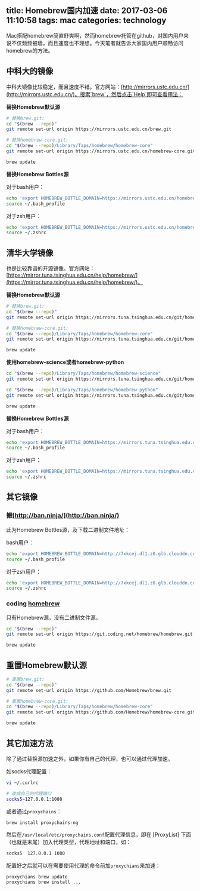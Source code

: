 title: Homebrew国内加速
date: 2017-03-06 11:10:58
tags: mac
categories: technology
---

Mac搭配homebrew简直舒爽啊，然而homebrew托管在github，对国内用户来说不仅频频被墙，而且速度也不理想。今天笔者就告诉大家国内用户顺畅访问homebrew的方法。

<!-- more -->

## 中科大的镜像

中科大镜像比较稳定，而且速度不错。官方网站：[http://mirrors.ustc.edu.cn/](http://mirrors.ustc.edu.cn/)。搜索`brew`，然后点击`Help`即可查看用法：

**替换Homebrew默认源**

```bash
# 替换brew.git:
cd "$(brew --repo)"
git remote set-url origin https://mirrors.ustc.edu.cn/brew.git

# 替换homebrew-core.git:
cd "$(brew --repo)/Library/Taps/homebrew/homebrew-core"
git remote set-url origin https://mirrors.ustc.edu.cn/homebrew-core.git

brew update
```

**替换Homebrew Bottles源**

对于bash用户：

```bash
echo 'export HOMEBREW_BOTTLE_DOMAIN=https://mirrors.ustc.edu.cn/homebrew-bottles' >> ~/.bash_profile
source ~/.bash_profile
```

对于zsh用户：

```bash
echo 'export HOMEBREW_BOTTLE_DOMAIN=https://mirrors.ustc.edu.cn/homebrew-bottles' >> ~/.zshrc
source ~/.zshrc
```

## 清华大学镜像

也是比较靠谱的开源镜像。官方网站：[https://mirror.tuna.tsinghua.edu.cn/help/homebrew/](https://mirror.tuna.tsinghua.edu.cn/help/homebrew/)。

**替换Homebrew默认源**

```bash
# 替换brew.git:
cd "$(brew --repo)"
git remote set-url origin https://mirrors.tuna.tsinghua.edu.cn/git/homebrew/brew.git

# 替换homebrew-core.git:
cd "$(brew --repo)/Library/Taps/homebrew/homebrew-core"
git remote set-url origin https://mirrors.tuna.tsinghua.edu.cn/git/homebrew/homebrew-core.git

brew update
```

**使用homebrew-science或者homebrew-python**

```bash
cd "$(brew --repo)/Library/Taps/homebrew/homebrew-science"
git remote set-url origin https://mirrors.tuna.tsinghua.edu.cn/git/homebrew/homebrew-science.git

cd "$(brew --repo)/Library/Taps/homebrew/homebrew-python"
git remote set-url origin https://mirrors.tuna.tsinghua.edu.cn/git/homebrew/homebrew-python.git

brew update
```

**替换Homebrew Bottles源**

对于bash用户：

```bash
echo 'export HOMEBREW_BOTTLE_DOMAIN=https://mirrors.tuna.tsinghua.edu.cn/homebrew-bottles' >> ~/.bash_profile
source ~/.bash_profile
```

对于zsh用户：

```bash
echo 'export HOMEBREW_BOTTLE_DOMAIN=https://mirrors.tuna.tsinghua.edu.cn/homebrew-bottles' >> ~/.zshrc
source ~/.zshrc
```

## 其它镜像

### 搬[http://ban.ninja/](http://ban.ninja/)

此为Homebrew Bottles源，及下载二进制文件地址：

bash用户：

```bash
echo 'export HOMEBREW_BOTTLE_DOMAIN=http://7xkcej.dl1.z0.glb.clouddn.com' >> ~/.bash_profile
source ~/.bash_profile
```

对于zsh用户：

```bash
echo 'export HOMEBREW_BOTTLE_DOMAIN=http://7xkcej.dl1.z0.glb.clouddn.com' >> ~/.zshrc
source ~/.zshrc
```

### coding [homebrew](https://coding.net/u/homebrew/p/homebrew/git)

只有Homebrew源，没有二进制文件源。

```bash
cd "$(brew --repo)"
git remote set-url origin https://git.coding.net/homebrew/homebrew.git

brew update
```

## 重置Homebrew默认源

```bash
# 重置brew.git:
cd "$(brew --repo)"
git remote set-url origin https://github.com/Homebrew/brew.git

# 重置homebrew-core.git:
cd "$(brew --repo)/Library/Taps/homebrew/homebrew-core"
git remote set-url origin https://github.com/Homebrew/homebrew-core.git

brew update
```

## 其它加速方法

除了通过替换源加速之外，如果你有自己的代理，也可以通过代理加速。

如socks代理配置：

```bash
vi ~/.curlrc

# 改成自己的代理端口
socks5=127.0.0.1:1080
```

或者通过`proxychains`：

```bash
brew install proxychains-ng
```

然后在`/usr/local/etc/proxychains.conf`配置代理信息，即在 [ProxyList] 下面（也就是末尾）加入代理类型，代理地址和端口，如：

```bash
socks5  127.0.0.1 1080
```

配置好之后就可以在需要使用代理的命令前加`proxychians`来加速：

```
proxychians brew update
proxychians brew install ...
```




